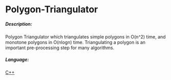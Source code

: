 # Polygon-Triangulator

##### Description:
Polygon Triangulator which triangulates simple polygons in O(n^2) time, and monotone polygons in O(nlogn) time. Triangulating a polygon is an important pre-processing step for many algorithms.

##### Language:
[C++](http://www.cplusplus.org/)
